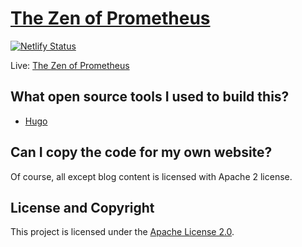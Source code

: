 # [The Zen of Prometheus](https://the-zen-of-prometheus.netlify.app/)

[![Netlify Status](https://api.netlify.com/api/v1/badges/3dd90926-2cbe-4246-901d-5a2c8e8cd23e/deploy-status)](https://app.netlify.com/sites/the-zen-of-prometheus/deploys)

Live: [The Zen of Prometheus](https://the-zen-of-prometheus.netlify.app/)

## What open source tools I used to build this?

* [Hugo](https://gohugo.io/overview/introduction/)

## Can I copy the code for my own website?

Of course, all except blog content is licensed with Apache 2 license.

## License and Copyright

This project is licensed under the [Apache License 2.0](LICENSE).

